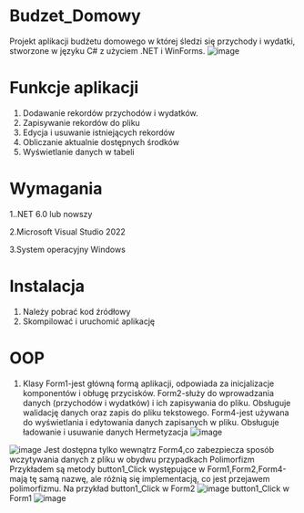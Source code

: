 # Budzet_Domowy
Projekt aplikacji budżetu domowego w której śledzi się przychody i wydatki, stworzone w języku C# z użyciem .NET i WinForms.
![image](https://github.com/user-attachments/assets/914d780d-0722-44cb-9bc0-3a029f29d754)

# Funkcje aplikacji
1. Dodawanie rekordów przychodów i wydatków.
2. Zapisywanie rekordów do pliku
3. Edycja i usuwanie istniejących rekordów
4. Obliczanie aktualnie dostępnych środków
5. Wyświetlanie danych w tabeli
# Wymagania
1..NET 6.0 lub nowszy

2.Microsoft Visual Studio 2022

3.System operacyjny Windows
# Instalacja
1. Należy pobrać kod źródłowy
2. Skompilować i uruchomić aplikację
# OOP
1. Klasy
Form1-jest główną formą aplikacji, odpowiada za inicjalizacje komponentów i obługę przycisków.
Form2-służy do wprowadzania danych (przychodów i wydatków) i ich zapisywania do pliku. Obsługuje walidację danych oraz zapis do pliku tekstowego.
Form4-jest używana do wyświetlania i edytowania danych zapisanych w pliku. Obsługuje ładowanie i usuwanie danych
Hermetyzacja
![image](https://github.com/user-attachments/assets/f951f4ad-fae5-4c93-9bd1-54b0c0e251ba)

![image](https://github.com/user-attachments/assets/54851ff2-d7ed-4295-8032-c875c419d843)
Jest dostępna tylko wewnątrz Form4,co zabezpiecza sposób wczytywania danych z pliku w obydwu przypadkach
Polimorfizm
Przykładem są metody button1_Click występujące w Form1,Form2,Form4-mają tę samą nazwę, ale różnią się implementacją, co jest przejawem polimorfizmu.
Na przykład 
button1_Click w Form2
![image](https://github.com/user-attachments/assets/0edebb89-fcf2-4a01-b8f3-8c6c24db548a)
button1_Click w Form1
![image](https://github.com/user-attachments/assets/cd3edd81-f1c0-433a-8b34-6fc7130a106a)




